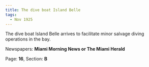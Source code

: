 ```yaml
---  
title: The dive boat Island Belle  
tags:  
  - Nov 1925  
---  
```

  
The dive boat Island Belle arrives to facilitate minor salvage diving operations in the bay.  
  
Newspapers: **Miami Morning News or The Miami Herald**  
  
Page: **16**, Section: **B** 
